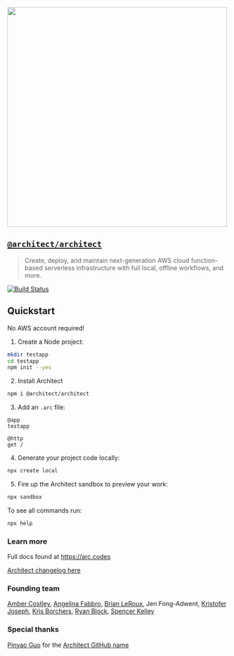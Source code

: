 [<img src="https://s3-us-west-2.amazonaws.com/arc.codes/architect-logo-500b@2x.png" width=500>](https://www.npmjs.com/package/@architect/architect)

## [`@architect/architect`](https://www.npmjs.com/package/@architect/architect)

> Create, deploy, and maintain next-generation AWS cloud function-based serverless infrastructure with full local, offline workflows, and more.

[![Build Status](https://travis-ci.com/arc-repos/architect.svg?branch=master)](https://travis-ci.com/arc-repos/architect)


## Quickstart
No AWS account required!

1. Create a Node project:

```bash
mkdir testapp
cd testapp
npm init --yes
```

2. Install Architect

```bash
npm i @architect/architect
```

3. Add an `.arc` file:

```arc
@app
testapp

@http
get /
```

4. Generate your project code locally:

```bash
npx create local
```

5. Fire up the Architect sandbox to preview your work:

```bash
npx sandbox
```

To see all commands run:

```bash
npx help
```


### Learn more

Full docs found at https://arc.codes

[Architect changelog here](./changelog.md)


### Founding team

[Amber Costley](https://github.com/amberdawn), [Angelina Fabbro](https://github.com/afabbro), [Brian LeRoux](https://github.com/brianleroux), Jen Fong-Adwent, [Kristofer Joseph](https://github.com/kristoferjoseph), [Kris Borchers](https://github.com/kborchers), [Ryan Block](https://github.com/ryanblock), [Spencer Kelley](https://github.com/spencermountain)


### Special thanks

[Pinyao Guo](https://github.com/pug132) for the [Architect GitHub name](https://github.com/architect)
